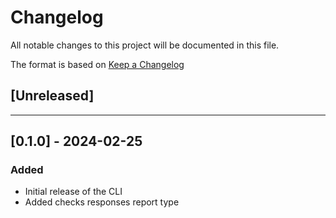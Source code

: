 # Changelog

All notable changes to this project will be documented in this file.

The format is based on [Keep a Changelog](https://keepachangelog.com/en/1.0.0/)

## [Unreleased]

---

## [0.1.0] - 2024-02-25

### Added

- Initial release of the CLI
- Added checks responses report type
